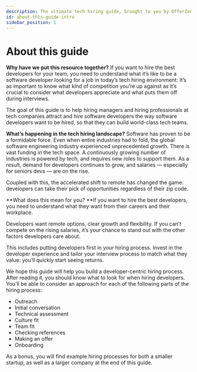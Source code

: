 ```yaml
---
description: The ultimate tech hiring guide, brought to you by OfferZen.
id: about-this-guide-intro
sidebar_position: 1
---
```

# About this guide

**Why have we put this resource together?** If you want to hire the best developers for your team, you need to understand what it’s like to be a software developer looking for a job in today’s tech hiring environment: It’s as important to know what kind of competition you’re up against as it’s crucial to consider what developers appreciate and what puts them off during interviews. 

The goal of this guide is to help hiring managers and hiring professionals at tech companies attract and hire software developers the way software developers want to be hired, so that they can build world-class tech teams.

**What’s happening in the tech hiring landscape?** Software has proven to be a formidable force. Even when entire industries had to fold, the global software engineering industry experienced unprecedented growth. There is vast funding in the tech space. A continuously growing number of industries is powered by tech, and requires new roles to support them. As a result, demand for developers continues to grow, and salaries — especially for seniors devs — are on the rise.

Coupled with this, the accelerated shift to remote has changed the game: developers can take their pick of opportunities regardless of their zip code. 

**What does this mean for you? **If you want to hire the best developers, you need to understand what they want from their careers and their workplace. 

Developers want remote options, clear growth and flexibility. If you can’t compete on the rising salaries, it’s your chance to stand out with the other factors developers care about. 

This includes putting developers first in your hiring process. Invest in the developer experience and tailor your interview process to match what they value: you’ll quickly start seeing returns. 

We hope this guide will help you build a developer-centric hiring process. After reading it, you should know what to look for when hiring developers. You’ll be able to consider an approach for each of the following parts of the hiring process:

* Outreach
* Initial conversation
* Technical assessment 
* Culture fit
* Team fit
* Checking references
* Making an offer
* Onboarding

As a bonus, you will find example hiring processes for both a smaller startup, as well as a larger company at the end of this guide. 